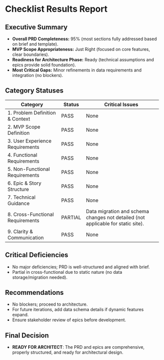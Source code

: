 # Checklist Results Report

## Executive Summary
- **Overall PRD Completeness:** 95% (most sections fully addressed based on brief and template).  
- **MVP Scope Appropriateness:** Just Right (focused on core features, clear boundaries).  
- **Readiness for Architecture Phase:** Ready (technical assumptions and epics provide solid foundation).  
- **Most Critical Gaps:** Minor refinements in data requirements and integration (no blockers).

## Category Statuses

| Category                         | Status  | Critical Issues |
| -------------------------------- | ------- | --------------- |
| 1. Problem Definition & Context  | PASS    | None            |
| 2. MVP Scope Definition          | PASS    | None            |
| 3. User Experience Requirements  | PASS    | None            |
| 4. Functional Requirements       | PASS    | None            |
| 5. Non-Functional Requirements   | PASS    | None            |
| 6. Epic & Story Structure        | PASS    | None            |
| 7. Technical Guidance            | PASS    | None            |
| 8. Cross-Functional Requirements | PARTIAL | Data migration and schema changes not detailed (not applicable for static site). |
| 9. Clarity & Communication       | PASS    | None            |

## Critical Deficiencies
- No major deficiencies; PRD is well-structured and aligned with brief.  
- Partial in cross-functional due to static nature (no data storage/migration needed).

## Recommendations
- No blockers; proceed to architecture.  
- For future iterations, add data schema details if dynamic features expand.  
- Ensure stakeholder review of epics before development.

## Final Decision
- **READY FOR ARCHITECT**: The PRD and epics are comprehensive, properly structured, and ready for architectural design.
